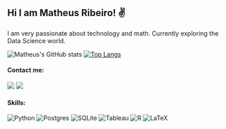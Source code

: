 ##  Hi I am Matheus Ribeiro! ✌️ 

I am very passionate about technology and math. Currently exploring the Data Science world.

![Matheus's GitHub stats](https://github-readme-stats.vercel.app/api?username=matheusriale&show_icons=true&theme=tokyonight&count_private=true) [![Top Langs](https://github-readme-stats.vercel.app/api/top-langs/?username=matheusriale&layout=compact&theme=tokyonight&langs_count=6)](https://github.com/matheusriale)




#### Contact me:

<a href = "mailto:matheusriale@alu.ufc.br"><img src="https://img.shields.io/badge/Gmail-D14836?style=for-the-badge&logo=gmail&logoColor=white" target="_blank"></a>
<a href="https://www.linkedin.com/in/matheusribeiroalencar/" target="_blank"><img src="https://img.shields.io/badge/LinkedIn-0077B5?style=for-the-badge&logo=linkedin&logoColor=white" target="_blank"></a> 
<br>


#### Skills:

![Python](https://img.shields.io/badge/python-3670A0?style=for-the-badge&logo=python&logoColor=ffdd54)
![Postgres](https://img.shields.io/badge/postgres-%23316192.svg?style=for-the-badge&logo=postgresql&logoColor=white)
![SQLite](https://img.shields.io/badge/sqlite-%2307405e.svg?style=for-the-badge&logo=sqlite&logoColor=white)
![Tableau](https://img.shields.io/badge/Tableau-E97627?style=for-the-badge&logo=Tableau&logoColor=white)
![R](https://img.shields.io/badge/r-%23276DC3.svg?style=for-the-badge&logo=r&logoColor=white)
![LaTeX](https://img.shields.io/badge/latex-%23008080.svg?style=for-the-badge&logo=latex&logoColor=white)

<br>





